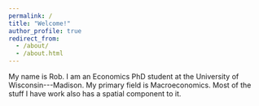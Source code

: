 ```yaml
---
permalink: /
title: "Welcome!"
author_profile: true
redirect_from: 
  - /about/
  - /about.html
---
```

My name is Rob. I am an Economics PhD student at the University of Wisconsin---Madison. My primary field is Macroeconomics. Most of the stuff I have work also has a spatial component to it.
